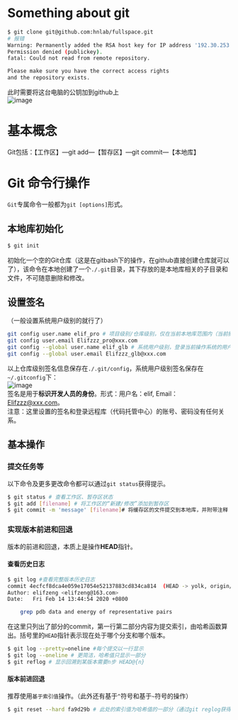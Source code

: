 # Something about git
```bash
$ git clone git@github.com:hnlab/fullspace.git
# 报错
Warning: Permanently added the RSA host key for IP address '192.30.253.113' to the list of known hosts.
Permission denied (publickey).
fatal: Could not read from remote repository.

Please make sure you have the correct access rights
and the repository exists.
```
此时需要将这台电脑的公钥加到github上  
![image](https://user-images.githubusercontent.com/52747634/71792098-547b6780-3072-11ea-8fc5-7c11a9ce6e02.png)
# 基本概念
Git包括：【工作区】—git add—【暂存区】—git commit—【本地库】
# Git 命令行操作
`Git`专属命令一般都为`git [options]`形式。
## 本地库初始化
```bash
$ git init 
```
初始化一个空的Git仓库（这是在gitbash下的操作，在github直接创建仓库就可以了），该命令在本地创建了一个`./.git`目录，其下存放的是本地库相关的子目录和文件，不可随意删除和修改。
## 设置签名
（一般设置系统用户级别的就行了）
```bash
git config user.name elif_pro # 项目级别/仓库级别，仅在当前本地库范围内（当前操作系统某文件夹下）有效（优先）
git config user.email Elifzzz_pro@xxx.com 
git config --global user.name elif_glb # 系统用户级别，登录当前操作系统的用户范围
git config --global user.email Elifzzz_glb@xxx.com 
```
以上仓库级别签名信息保存在`./.git/config`，系统用户级别签名保存在`~/.gitconfig`下：  
![image](https://user-images.githubusercontent.com/52747634/74800932-0499ec80-5310-11ea-8a21-7e565260c45c.png)  
签名是用于**标识开发人员的身份**。形式：用户名：elif, Email：Elifzzz@xxx.com。  
注意：这里设置的签名和登录远程库（代码托管中心）的账号、密码没有任何关系。
## 基本操作
### 提交任务等
以下命令及更多更改命令都可以通过`git status`获得提示。
```bash
$ git status # 查看工作区、暂存区状态
$ git add [filename] # 将工作区的“新建/修改”添加到暂存区
$ git commit -m 'message' [filename]# 将缓存区的文件提交到本地库，并附带注释
```
### 实现版本前进和回退
版本的前进和回退，本质上是操作**HEAD**指针。
#### 查看历史日志
```bash
$ git log #查看完整版本历史日志
commit 4ecfcf8dca4e059e17054e52137883cd834ca814  (HEAD -> yolk, origin/yolk)
Author: elifzeng <elifzeng@163.com>
Date:   Fri Feb 14 13:44:54 2020 +0800

    grep pdb data and energy of representative pairs
```
在这里只列出了部分的commit，第一行第二部分内容为提交索引，由哈希函数算出。括号里的`HEAD`指针表示现在处于哪个分支和哪个版本。
```bash
$ git log --pretty=oneline #每个提交以一行显示
$ git log --oneline # 更简洁，哈希值只显示一部分
$ git reflog # 显示回溯到某版本需要n步 HEAD@{n}
```
#### 版本前进回退
推荐使用`基于索引值`操作。（此外还有基于`^`符号和基于`~`符号的操作）
```bash
$ git reset --hard fa9d29b # 此处的索引值为哈希值的一部分（通过git reglog获得）
```
